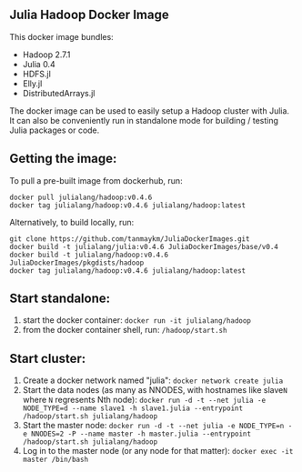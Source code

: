 ## Julia Hadoop Docker Image

This docker image bundles: 
- Hadoop 2.7.1
- Julia 0.4
- HDFS.jl
- Elly.jl
- DistributedArrays.jl

The docker image can be used to easily setup a Hadoop cluster with Julia. It can also be conveniently run in standalone mode for building / testing Julia packages or code.

## Getting the image:

To pull a pre-built image from dockerhub, run:
````
docker pull julialang/hadoop:v0.4.6
docker tag julialang/hadoop:v0.4.6 julialang/hadoop:latest
````

Alternatively, to build locally, run:
````
git clone https://github.com/tanmaykm/JuliaDockerImages.git
docker build -t julialang/julia:v0.4.6 JuliaDockerImages/base/v0.4
docker build -t julialang/hadoop:v0.4.6 JuliaDockerImages/pkgdists/hadoop
docker tag julialang/hadoop:v0.4.6 julialang/hadoop:latest
````

## Start standalone:
1. start the docker container: `docker run -it julialang/hadoop`
2. from the docker container shell, run: `/hadoop/start.sh`

## Start cluster:
1. Create a docker network named "julia": `docker network create julia`
2. Start the data nodes (as many as NNODES, with hostnames like slave`N` where `N` regresents Nth node): `docker run -d -t --net julia -e NODE_TYPE=d --name slave1 -h slave1.julia --entrypoint /hadoop/start.sh julialang/hadoop`
3. Start the master node: `docker run -d -t --net julia -e NODE_TYPE=n -e NNODES=2 -P --name master -h master.julia --entrypoint /hadoop/start.sh julialang/hadoop`
4. Log in to the master node (or any node for that matter): `docker exec -it master /bin/bash`
